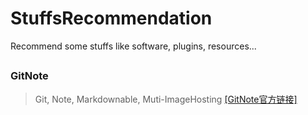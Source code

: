 # StuffsRecommendation
 Recommend some stuffs like software, plugins, resources...

## 

### GitNote
> Git, Note, Markdownable, Muti-ImageHosting
> [[GitNote官方链接]](https://gitnoteapp.com/)

###